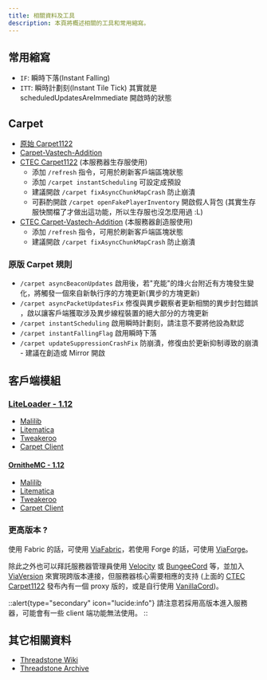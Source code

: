 ```yaml
---
title: 相關資料及工具
description: 本頁將概述相關的工具和常用縮寫。
---
```


## 常用縮寫

- `IF`: 瞬時下落(Instant Falling)
- `ITT`: 瞬時計劃刻(Instant Tile Tick) 其實就是 scheduledUpdatesAreImmediate 開啟時的狀態

## Carpet

- [原始 Carpet1122](https://github.com/gnembon/carpetmod112)
- [Carpet-Vastech-Addition](https://github.com/Void-Skeleton/Carpet-Vastech-Addition)
- [CTEC Carpet1122](https://github.com/mc-cloud-town/carpetmod112) (本服務器生存服使用)
  - 添加 `/refresh` 指令，可用於刷新客戶端區塊狀態
  - 添加 `/carpet instantScheduling` 可設定成預設
  - 建議開啟 `/carpet fixAsyncChunkMapCrash` 防止崩潰
  - 可斟酌開啟 `/carpet openFakePlayerInventory` 開啟假人背包 (其實生存服快關檔了才做出這功能，所以生存服也沒怎麼用過 \:L)
- [CTEC Carpet-Vastech-Addition](https://github.com/mc-cloud-town/Carpet-Vastech-Addition) (本服務器創造服使用)
  - 添加 `/refresh` 指令，可用於刷新客戶端區塊狀態
  - 建議開啟 `/carpet fixAsyncChunkMapCrash` 防止崩潰

### 原版 Carpet 規則

- `/carpet asyncBeaconUpdates` 啟用後，若"充能"的烽火台附近有方塊發生變化，將觸發一個來自新執行序的方塊更新(異步的方塊更新)
- `/carpet asyncPacketUpdatesFix` 修復與異步觀察者更新相關的異步封包錯誤 ，啟以讓客戶端獲取涉及異步線程裝置的絕大部分的方塊更新
- `/carpet instantScheduling` 啟用瞬時計劃刻，請注意不要將他設為默認
- `/carpet instantFallingFlag` 啟用瞬時下落
- `/carpet updateSuppressionCrashFix` 防崩潰，修復由於更新抑制導致的崩潰 - 建議在創造或 Mirror 開啟

## 客戶端模組

### [LiteLoader - 1.12](https://www.liteloader.com/download)

- [Malilib](https://modrinth.com/mod/malilib/versions?l=liteloader)
- [Litematica](https://modrinth.com/mod/litematica/versions?l=liteloader)
- [Tweakeroo](https://modrinth.com/mod/tweakeroo/versions?l=liteloader)
- [Carpet Client](https://github.com/X-com/CarpetClient)

#### [OrnitheMC - 1.12](https://ornithemc.net/)

- [Malilib](https://modrinth.com/mod/malilib/versions?l=ornithe)
- [Litematica](https://modrinth.com/mod/litematica/versions?l=ornithe)
- [Tweakeroo](https://modrinth.com/mod/tweakeroo/versions?l=ornithe)
- [Carpet Client](https://github.com/CrazyHPi/ornithe-carpet)

### 更高版本 ?

使用 Fabric 的話，可使用 [ViaFabric](https://modrinth.com/mod/viafabric)，若使用 Forge 的話，可使用 [ViaForge](https://modrinth.com/mod/viaforge)。

除此之外也可以拜託服務器管理員使用 [Velocity](https://papermc.io/software/velocity) 或 [BungeeCord](https://ci.md-5.net/job/BungeeCord/) 等，並加入 [ViaVersion](https://modrinth.com/plugin/viaversion) 來實現跨版本連接，但服務器核心需要相應的支持 (上面的 [CTEC Carpet1122](https://github.com/mc-cloud-town/carpetmod112) 發布內有一個 proxy 版的，或是自行使用 [VanillaCord](https://github.com/ME1312/VanillaCord))。

::alert{type="secondary" icon="lucide:info"}
請注意若採用高版本進入服務器，可能會有一些 client 端功能無法使用。
::

## 其它相關資料

- [Threadstone Wiki](https://github.com/Threadstone-Wiki/Threadstone-Wiki)
- [Threadstone Archive](https://discord.gg/EqNDFWjsUh)
